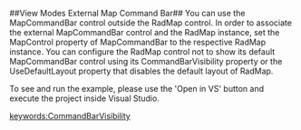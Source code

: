##View Modes External Map Command Bar##
You can use the MapCommandBar control outside the RadMap control. In order to associate the external MapCommandBar control and the RadMap instance, set the MapControl property of MapCommandBar to the respective RadMap instance.
You can configure the RadMap control not to show its default MapCommandBar control using its CommandBarVisibility property or the UseDefaultLayout property that disables the default layout of RadMap.

To see and run the example, please use the 'Open in VS' button and execute the project inside Visual Studio.

<keywords:CommandBarVisibility>
